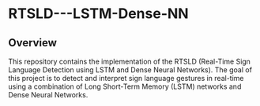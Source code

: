 ﻿# RTSLD---LSTM-Dense-NN

## Overview
This repository contains the implementation of the RTSLD (Real-Time Sign Language Detection using LSTM and Dense Neural Networks). The goal of this project is to detect and interpret sign language gestures in real-time using a combination of Long Short-Term Memory (LSTM) networks and Dense Neural Networks.
